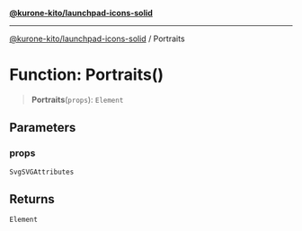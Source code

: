 [**@kurone-kito/launchpad-icons-solid**](../README.md)

***

[@kurone-kito/launchpad-icons-solid](../globals.md) / Portraits

# Function: Portraits()

> **Portraits**(`props`): `Element`

## Parameters

### props

`SvgSVGAttributes`

## Returns

`Element`
